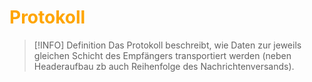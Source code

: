 # <font color = "orange">Protokoll</font>

>[!INFO] Definition
>Das Protokoll beschreibt, wie Daten zur jeweils gleichen Schicht des Empfängers transportiert werden (neben Headeraufbau zb auch Reihenfolge des Nachrichtenversands).

